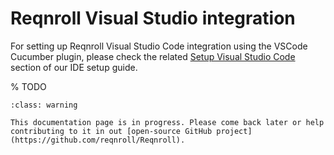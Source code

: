 # Reqnroll Visual Studio integration

For setting up Reqnroll Visual Studio Code integration using the VSCode Cucumber plugin, please check the related [Setup Visual Studio Code](../../installation/setup-ide.md#setup-vscode) section of our IDE setup guide.

% TODO
```{admonition} Documentation is in progress
:class: warning

This documentation page is in progress. Please come back later or help contributing to it in out [open-source GitHub project](https://github.com/reqnroll/Reqnroll).
```

